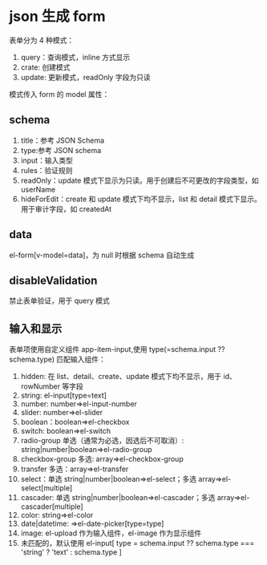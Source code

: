 # json 生成 form

表单分为 4 种模式：

1. query：查询模式，inline 方式显示
1. crate: 创建模式
1. update: 更新模式，readOnly 字段为只读

模式传入 form 的 model 属性：

## schema

1. title：参考 JSON Schema
1. type:参考 JSON schema
1. input：输入类型
1. rules：验证规则
1. readOnly：update 模式下显示为只读。用于创建后不可更改的字段类型，如 userName
1. hideForEdit：create 和 update 模式下均不显示，list 和 detail 模式下显示。用于审计字段，如 createdAt

## data

el-form[v-model=data]，为 null 时根据 schema 自动生成

## disableValidation

禁止表单验证，用于 query 模式

## 输入和显示

表单项使用自定义组件 app-item-input,使用 type(=schema.input ?? schema.type) 匹配输入组件：

1. hidden: 在 list、detail、create、update 模式下均不显示，用于 id、rowNumber 等字段
1. string: el-input[type=text]
1. number: number=>el-input-number
1. slider: number=>el-slider
1. boolean：boolean=>el-checkbox
1. switch: boolean=>el-switch
1. radio-group 单选（通常为必选，因选后不可取消）: string|number|boolean=>el-radio-group
1. checkbox-group 多选: array=>el-checkbox-group
1. transfer 多选：array=>el-transfer
1. select：单选 string|number|boolean=>el-select；多选 array=>el-select[multiple]
1. cascader: 单选 string|number|boolean=>el-cascader；多选 array=>el-cascader[multiple]
1. color: string=>el-color
1. date|datetime: =>el-date-picker[type=type]
1. image: el-upload 作为输入组件，el-image 作为显示组件
1. 未匹配的，默认使用 el-input[ type = schema.input ?? schema.type === 'string' ? 'text' : schema.type ]
